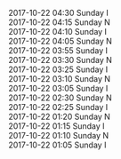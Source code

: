 2017-10-22 04:30 Sunday  I  
2017-10-22 04:15 Sunday  N  
2017-10-22 04:10 Sunday  I  
2017-10-22 04:05 Sunday  N  
2017-10-22 03:55 Sunday  I  
2017-10-22 03:30 Sunday  N  
2017-10-22 03:25 Sunday  I  
2017-10-22 03:10 Sunday  N  
2017-10-22 03:05 Sunday  I  
2017-10-22 02:30 Sunday  N  
2017-10-22 02:25 Sunday  I  
2017-10-22 01:20 Sunday  N  
2017-10-22 01:15 Sunday  I  
2017-10-22 01:10 Sunday  N  
2017-10-22 01:05 Sunday  I  
